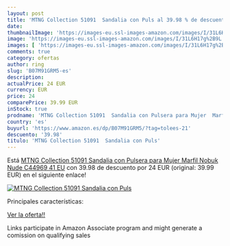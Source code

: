 ```yaml
---
layout: post
title: 'MTNG Collection 51091  Sandalia con Puls al 39.98 % de descuento'
date: 
thumbnailImage: 'https://images-eu.ssl-images-amazon.com/images/I/31L6H17g%2B9L._SL200_.jpg'
image: 'https://images-eu.ssl-images-amazon.com/images/I/31L6H17g%2B9L._SL200_.jpg'
images: [ 'https://images-eu.ssl-images-amazon.com/images/I/31L6H17g%2B9L._SL200_.jpg' ]
comments: true
category: ofertas
author: ring
slug: 'B07M91GRM5-es'
description:
actualPrice: 24 EUR
currency: EUR
price: 24
comparePrice: 39.99 EUR
inStock: true
prodname: 'MTNG Collection 51091  Sandalia con Pulsera para Mujer  Marfil  Nobuk Nude C44969   41 EU'
country: 'es'
buyurl: 'https://www.amazon.es/dp/B07M91GRM5/?tag=tolees-21'
descuento: '39.98'
titulo: 'MTNG Collection 51091  Sandalia con Puls'
---
```


Está [MTNG Collection 51091  Sandalia con Pulsera para Mujer  Marfil  Nobuk Nude C44969   41 EU](https://www.amazon.es/dp/B07M91GRM5/?tag=tolees-21) con 39.98 de descuento por 24 EUR (original: 39.99 EUR) en el siguiente enlace!

[![MTNG Collection 51091  Sandalia con Puls](https://images-eu.ssl-images-amazon.com/images/I/31L6H17g%2B9L._SL200_.jpg)](https://www.amazon.es/dp/B07M91GRM5/?tag=tolees-21)

Principales características:


[Ver la oferta!!](https://www.amazon.es/dp/B07M91GRM5/?tag=tolees-21)

Links participate in Amazon Associate program and might generate a comission on qualifying sales


